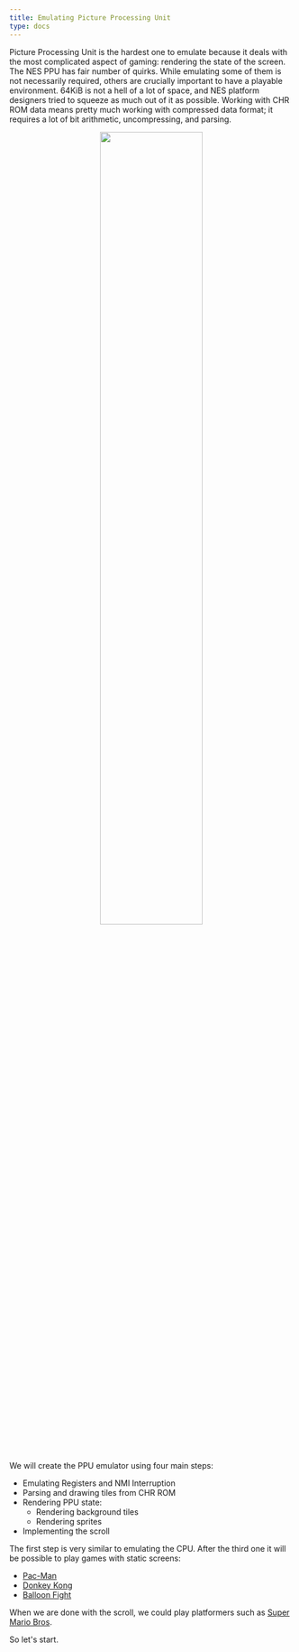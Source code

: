 ```yaml
---
title: Emulating Picture Processing Unit
type: docs
---
```



Picture Processing Unit is the hardest one to emulate because it deals with the most complicated aspect of gaming: rendering the state of the screen. The NES PPU has fair number of quirks. While emulating some of them is not necessarily required, others are crucially important to have a playable environment.
64KiB is not a hell of a lot of space, and NES platform designers tried to squeeze as much out of it as possible. Working with CHR ROM data means pretty much working with compressed data format; it requires a lot of bit arithmetic, uncompressing, and parsing.

 <div style="text-align:center"><img src="./images/ch6/image_1_ppu_failures.png" width="60%"/></div>


We will create the PPU emulator using four main steps:
* Emulating Registers and NMI Interruption
* Parsing and drawing tiles from CHR ROM
* Rendering PPU state:
    * Rendering background tiles
    * Rendering sprites
* Implementing the scroll

The first step is very similar to emulating the CPU.
After the third one it will be possible to play games with static screens:
- [Pac-Man](https://en.wikipedia.org/wiki/Pac-Man)
- [Donkey Kong](https://en.wikipedia.org/wiki/Donkey_Kong)
- [Balloon Fight](https://en.wikipedia.org/wiki/Balloon_Fight)

When we are done with the scroll, we could play platformers such as [Super Mario Bros](https://en.wikipedia.org/wiki/Super_Mario_Bros).

So let's start.
